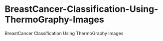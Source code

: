 # BreastCancer-Classification-Using-ThermoGraphy-Images
BreastCancer Classification Using ThermoGraphy Images
